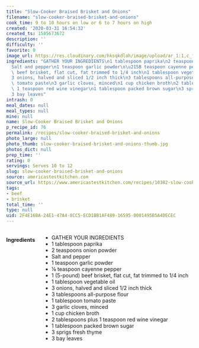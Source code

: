 ```yaml
---
title: "Slow-Cooker Braised Brisket and Onions"
filename: "slow-cooker-braised-brisket-and-onions"
cook_time: 9 to 10 hours on low or 6 to 7 hours on high
created: '2020-03-31 16:54:32'
created_ts: 1585673672
description: ''
difficulty: ''
favorite: 0
image_url: https://res.cloudinary.com/hksqkdlah/image/upload/ar_1:1,c_fill,dpr_2.0,f_auto,fl_lossy.progressive.strip_profile,g_faces:auto,q_auto:low,w_344/SFS_Brisket_lg_tla4lk
ingredients: "GATHER YOUR INGREDIENTS\n1 tablespoon paprika\n2 teaspoons onion powder\n\
  Salt and pepper\n1 teaspoon garlic powder\n\u215B teaspoon cayenne pepper\n1 (5-pound)\
  \ beef brisket, flat cut, fat trimmed to 1/4 inch\n1 tablespoon vegetable oil\n\
  3 onions, halved and sliced 1/2 inch thick\n3 tablespoons all-purpose flour\n1 tablespoon\
  \ tomato paste\n3 garlic cloves, minced\n1 cup chicken broth\n2 tablespoons plus\
  \ 1 teaspoon red wine vinegar\n1 tablespoon packed brown sugar\n3 sprigs fresh thyme\n\
  3 bay leaves"
intrash: 0
meal_dates: null
meal_types: null
mine: null
name: Slow-Cooker Braised Brisket and Onions
p_recipe_id: 76
permalink: /recipes/slow-cooker-braised-brisket-and-onions
photo_large: null
photo_thumb: slow-cooker-braised-brisket-and-onions-thumb.jpg
photos_dict: null
prep_time: ''
rating: 0
servings: Serves 10 to 12
slug: slow-cooker-braised-brisket-and-onions
source: americastestkitchen.com
source_url: https://www.americastestkitchen.com/recipes/10382-slow-cooker-braised-brisket-and-onions
tags:
- beef
- brisket
total_time: ''
type: null
uid: 2F4E16BA-24E1-47A4-8CC5-ECD1BB1AF489-16595-0001495B5A4DECEC
---
```

<div class="large-8 medium-7 columns" id="writeup">	</div><!-- #writeup -->
</div><!-- #row-one -->
<div class="row" id="row-two">	<div class="medium-4 small-5 columns" id="ingredients"><h4>Ingredients</h4><div class="box box-ingredients content"><ul>
<li>GATHER YOUR INGREDIENTS</li>
<li>1 tablespoon paprika</li>
<li>2 teaspoons onion powder</li>
<li>Salt and pepper</li>
<li>1 teaspoon garlic powder</li>
<li>⅛ teaspoon cayenne pepper</li>
<li>1 (5-pound) beef brisket, flat cut, fat trimmed to 1/4 inch</li>
<li>1 tablespoon vegetable oil</li>
<li>3 onions, halved and sliced 1/2 inch thick</li>
<li>3 tablespoons all-purpose flour</li>
<li>1 tablespoon tomato paste</li>
<li>3 garlic cloves, minced</li>
<li>1 cup chicken broth</li>
<li>2 tablespoons plus 1 teaspoon red wine vinegar</li>
<li>1 tablespoon packed brown sugar</li>
<li>3 sprigs fresh thyme</li>
<li>3 bay leaves</li>
</ul>
</div>	</div>	<div class="medium-6 small-7 columns" id="directions">	</div>